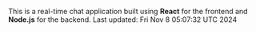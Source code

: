 This is a real-time chat application built using **React** for the frontend and **Node.js** for the backend.
Last updated: Fri Nov  8 05:07:32 UTC 2024
